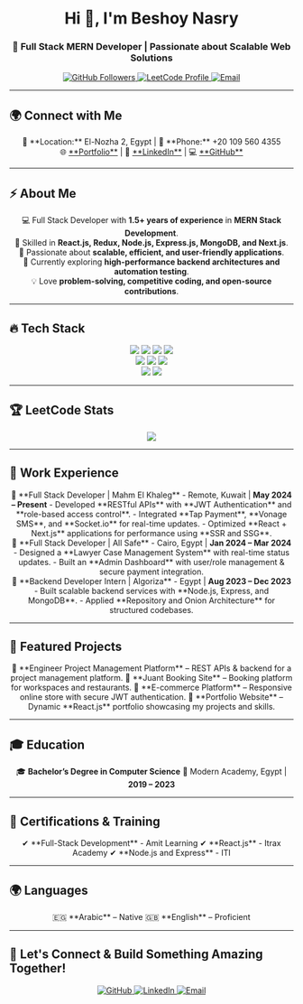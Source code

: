<h1 align="center">Hi 👋, I'm Beshoy Nasry</h1>
<h3 align="center">🚀 Full Stack MERN Developer | Passionate about Scalable Web Solutions</h3>

<p align="center">
  <a href="https://github.com/beshoynasryz">
    <img src="https://img.shields.io/github/followers/beshoynasryz?label=Followers&style=social" alt="GitHub Followers" />
  </a>
  <a href="https://leetcode.com/u/beshoynasry0/">
    <img src="https://img.shields.io/badge/LeetCode-BeshoyNasry-orange?style=flat&logo=leetcode" alt="LeetCode Profile" />
  </a>
  <a href="mailto:beshoynasry0@gmail.com">
    <img src="https://img.shields.io/badge/Email-beshoynasry0%40gmail.com-red?style=flat&logo=gmail" alt="Email" />
  </a>
</p>

---

## 🌍 Connect with Me  
<p align="center">
  📍 **Location:** El-Nozha 2, Egypt | 📱 **Phone:** +20 109 560 4355  
  <br>  
  🌐 <a href="https://beshoynasry.vercel.app/">**Portfolio**</a> | 🔗 <a href="https://www.linkedin.com/in/beshoy-nasry-2a3627220/">**LinkedIn**</a> | 💻 <a href="https://github.com/beshoynasryz">**GitHub**</a>  
</p>

---

## ⚡ About Me  
<p align="center">
  💻 Full Stack Developer with <strong>1.5+ years of experience</strong> in <strong>MERN Stack Development</strong>.  
  <br>
  🎯 Skilled in <strong>React.js, Redux, Node.js, Express.js, MongoDB, and Next.js</strong>.  
  <br>
  🚀 Passionate about <strong>scalable, efficient, and user-friendly applications</strong>.  
  <br>
  🌱 Currently exploring <strong>high-performance backend architectures and automation testing</strong>.  
  <br>
  💡 Love <strong>problem-solving, competitive coding, and open-source contributions</strong>.  
</p>

---

## 🔥 Tech Stack  
<p align="center">
  <img src="https://img.shields.io/badge/React-%2361DAFB.svg?style=for-the-badge&logo=react&logoColor=black" />
  <img src="https://img.shields.io/badge/Redux-%23764ABC.svg?style=for-the-badge&logo=redux&logoColor=white" />
  <img src="https://img.shields.io/badge/Next.js-%23000000.svg?style=for-the-badge&logo=next.js&logoColor=white" />
  <img src="https://img.shields.io/badge/TailwindCSS-%2338B2AC.svg?style=for-the-badge&logo=tailwind-css&logoColor=white" />
  <br>
  <img src="https://img.shields.io/badge/Node.js-%23339933.svg?style=for-the-badge&logo=node.js&logoColor=white" />
  <img src="https://img.shields.io/badge/Express.js-%23404d59.svg?style=for-the-badge&logo=express&logoColor=white" />
  <img src="https://img.shields.io/badge/Socket.io-%23000000.svg?style=for-the-badge&logo=socket.io&logoColor=white" />
  <br>
  <img src="https://img.shields.io/badge/MongoDB-%2347A248.svg?style=for-the-badge&logo=mongodb&logoColor=white" />
  <img src="https://img.shields.io/badge/MySQL-%2300758F.svg?style=for-the-badge&logo=mysql&logoColor=white" />
</p>

---

## 🏆 LeetCode Stats  
<p align="center">
  <a href="https://leetcode.com/u/beshoynasry0/">
    <img src="https://leetcard.jacoblin.cool/beshoynasry0?theme=dark&font=Montserrat&ext=heatmap" />
  </a>
</p>

---

## 💼 Work Experience  
<p align="center">
  🔹 **Full Stack Developer | Mahm El Khaleg** - Remote, Kuwait | <strong>May 2024 – Present</strong>  
  - Developed **RESTful APIs** with **JWT Authentication** and **role-based access control**.  
  - Integrated **Tap Payment**, **Vonage SMS**, and **Socket.io** for real-time updates.  
  - Optimized **React + Next.js** applications for performance using **SSR and SSG**.  
  <br>
  🔹 **Full Stack Developer | All Safe** - Cairo, Egypt | <strong>Jan 2024 – Mar 2024</strong>  
  - Designed a **Lawyer Case Management System** with real-time status updates.  
  - Built an **Admin Dashboard** with user/role management & secure payment integration.  
  <br>
  🔹 **Backend Developer Intern | Algoriza** - Egypt | <strong>Aug 2023 – Dec 2023</strong>  
  - Built scalable backend services with **Node.js, Express, and MongoDB**.  
  - Applied **Repository and Onion Architecture** for structured codebases.  
</p>

---

## 🚀 Featured Projects  
<p align="center">
  🔹 **Engineer Project Management Platform** – REST APIs & backend for a project management platform.  
  🔹 **Juant Booking Site** – Booking platform for workspaces and restaurants.  
  🔹 **E-commerce Platform** – Responsive online store with secure JWT authentication.  
  🔹 **Portfolio Website** – Dynamic **React.js** portfolio showcasing my projects and skills.  
</p>

---

## 🎓 Education  
<p align="center">
  🎓 <strong>Bachelor’s Degree in Computer Science</strong>  
  📍 Modern Academy, Egypt | <strong>2019 – 2023</strong>  
</p>

---

## 📜 Certifications & Training  
<p align="center">
  ✔ **Full-Stack Development** - Amit Learning  
  ✔ **React.js** - Itrax Academy  
  ✔ **Node.js and Express** - ITI  
</p>

---

## 🌍 Languages  
<p align="center">
  🇪🇬 **Arabic** – Native  
  🇬🇧 **English** – Proficient  
</p>

---

## 🤝 Let's Connect & Build Something Amazing Together!  
<p align="center">
  <a href="https://github.com/beshoynasryz">
    <img src="https://img.shields.io/badge/GitHub-beshoynasryz-blue?style=for-the-badge&logo=github" alt="GitHub" />
  </a>
  <a href="https://linkedin.com/in/beshoy-nasry-2a3627220">
    <img src="https://img.shields.io/badge/LinkedIn-BeshoyNasry-blue?style=for-the-badge&logo=linkedin" alt="LinkedIn" />
  </a>
  <a href="mailto:beshoynasry0@gmail.com">
    <img src="https://img.shields.io/badge/Email-beshoynasry0%40gmail.com-red?style=for-the-badge&logo=gmail" alt="Email" />
  </a>
</p>
